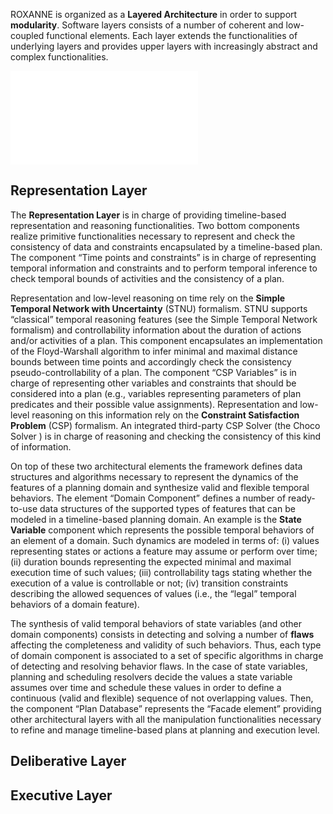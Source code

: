 ROXANNE is organized as a **Layered Architecture** in order to support **modularity**. Software layers consists of a number of coherent and low-coupled functional elements. Each layer extends the functionalities of underlying layers and provides upper layers with increasingly abstract and complex functionalities. 

![ROXANNE Layered Architecture](/assets/img/layers.pdf)


## Representation Layer

The **Representation Layer** is in charge of providing timeline-based representation and reasoning functionalities. Two bottom components realize primitive functionalities necessary to represent and check the consistency of data and constraints encapsulated by a timeline-based plan. The component “Time points and constraints” is in charge of representing temporal information and constraints and to perform temporal inference to check temporal bounds of activities and the consistency of a plan. 

Representation and low-level reasoning on time rely on the **Simple Temporal Network with Uncertainty** (STNU) formalism. STNU supports “classical” temporal reasoning features (see the Simple Temporal Network formalism) and controllability information about the duration of actions and/or activities of a plan. This component encapsulates an implementation of the Floyd-Warshall algorithm to infer minimal and maximal distance bounds between time points and accordingly check the consistency pseudo-controllability of a plan. The component “CSP Variables” is in charge of representing other variables and constraints that should be considered into a plan (e.g., variables representing parameters of plan predicates and their possible value assignments). Representation and low-level reasoning on this information rely on the **Constraint Satisfaction Problem** (CSP) formalism. An integrated third-party CSP Solver (the Choco Solver  ) is in charge of reasoning and checking the consistency of this kind of information. 

On top of these two architectural elements the framework defines data structures and algorithms necessary to represent the dynamics of the features of a planning domain and synthesize valid and flexible temporal behaviors. The element “Domain Component” defines a number of ready-to-use data structures of the supported types of features that can be modeled in a timeline-based planning domain. An example is the **State Variable** component which represents the possible temporal behaviors of an element of a domain. Such dynamics are modeled in terms of: (i) values representing states or actions a feature may assume or perform over time; (ii) duration bounds representing the expected minimal and maximal execution time of such values; (iii) controllability tags stating whether the execution of a value is controllable or not; (iv) transition constraints describing the allowed sequences of values (i.e., the “legal” temporal behaviors of a domain feature).

The synthesis of valid temporal behaviors of state variables (and other domain components) consists in detecting and solving a number of **flaws** affecting the completeness and validity of such behaviors. Thus, each type of domain component is associated to a set of specific algorithms in charge of detecting and resolving behavior flaws. In the case of state variables, planning and scheduling resolvers decide the values a state variable assumes over time and schedule these values in order to define a continuous (valid and flexible) sequence of not overlapping values. Then, the component “Plan Database” represents the “Facade element” providing other architectural layers with all the manipulation functionalities necessary to refine and manage timeline-based plans at planning and execution level. 


## Deliberative Layer


## Executive Layer



